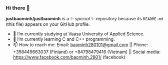 ### Hi there 👋


**justbaominh/justbaominh** is a ✨ _special_ ✨ repository because its `README.md` (this file) appears on your GitHub profile.


- 🔭 I’m currently studying at Vaasa University of Applied Science.
- 🌱 I’m currently learning C and C++ programming.
- 📫 How to reach me: 
Email: baominh280101@gmail.com ||
Phone: +358449663037 (Finland) or +84798479416 (Vietnam) ||
Social media: https://www.facebook.com/baominh.2801/ (facebook)



